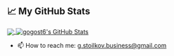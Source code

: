 ## &#x1f4c8; My GitHub Stats
<a href="https://github.com/gogost6/gogost6">
  <img align="center" src="https://github-readme-stats.vercel.app/api/top-langs/?username=gogost6&title_color=000000&text_color=000000" />
</a>

<a href="https://github.com/gogost6/gogost6">
  <img align="center" src="https://github-readme-stats.vercel.app/api?username=gogost6&show_icons=true&line_height=27&count_private=true&title_color=000000&text_color=000000&icon_color=FAC051" alt="gogost6's GitHub Stats" />
</a>

- 📫 How to reach me: g.stoilkov.business@gmail.com
